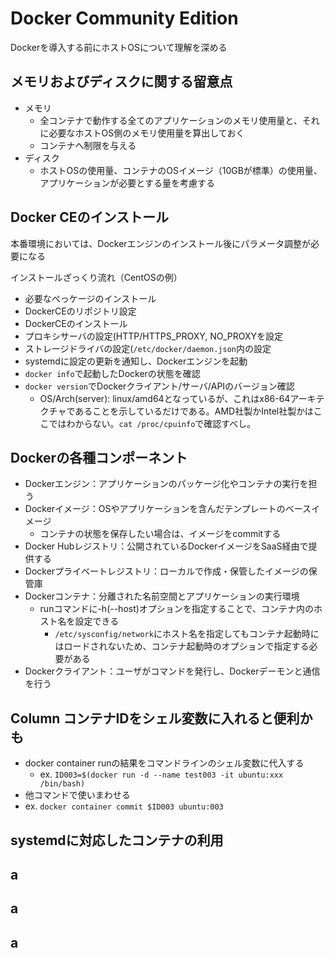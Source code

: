 # Docker Community Edition
Dockerを導入する前にホストOSについて理解を深める

## メモリおよびディスクに関する留意点
- メモリ
    - 全コンテナで動作する全てのアプリケーションのメモリ使用量と、それに必要なホストOS側のメモリ使用量を算出しておく
    - コンテナへ制限を与える
- ディスク
    - ホストOSの使用量、コンテナのOSイメージ（10GBが標準）の使用量、アプリケーションが必要とする量を考慮する

## Docker CEのインストール
本番環境においては、Dockerエンジンのインストール後にパラメータ調整が必要になる

インストールざっくり流れ（CentOSの例）
- 必要なぺっケージのインストール
- DockerCEのリポジトリ設定
- DockerCEのインストール
- プロキシサーバの設定(HTTP/HTTPS_PROXY, NO_PROXYを設定
- ストレージドライバの設定(`/etc/docker/daemon.json`内の設定
- systemdに設定の更新を通知し、Dockerエンジンを起動
- `docker info`で起動したDockerの状態を確認
- `docker version`でDockerクライアント/サーバ/APIのバージョン確認
    - OS/Arch(server): linux/amd64となっているが、これはx86-64アーキテクチャであることを示しているだけである。AMD社製かIntel社製かはここではわからない。`cat /proc/cpuinfo`で確認すべし。

## Dockerの各種コンポーネント
- Dockerエンジン：アプリケーションのパッケージ化やコンテナの実行を担う
- Dockerイメージ：OSやアプリケーションを含んだテンプレートのベースイメージ
    - コンテナの状態を保存したい場合は、イメージをcommitする
- Docker Hubレジストリ：公開されているDockerイメージをSaaS経由で提供する
- Dockerプライベートレジストリ：ローカルで作成・保管したイメージの保管庫
- Dockerコンテナ：分離された名前空間とアプリケーションの実行環境
    - runコマンドに-h(--host)オプションを指定することで、コンテナ内のホスト名を設定できる
        - `/etc/sysconfig/network`にホスト名を指定してもコンテナ起動時にはロードされないため、コンテナ起動時のオプションで指定する必要がある
- Dockerクライアント：ユーザがコマンドを発行し、Dockerデーモンと通信を行う

## Column コンテナIDをシェル変数に入れると便利かも
- docker container runの結果をコマンドラインのシェル変数に代入する
    - ex. `ID003=$(docker run -d --name test003 -it ubuntu:xxx /bin/bash)`
- 他コマンドで使いまわせる
- ex. `docker container commit $ID003 ubuntu:003`

## systemdに対応したコンテナの利用

## a

## a

## a

